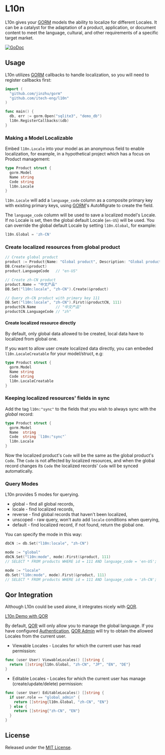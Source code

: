 # L10n

L10n gives your [GORM](https://github.com/jinzhu/gorm) models the ability to localize for different Locales. It can be a catalyst for the adaptation of a product, application, or document content to meet the language, cultural, and other requirements of a specific target market.

[![GoDoc](https://godoc.org/github.com/itech-eng/l10n?status.svg)](https://godoc.org/github.com/itech-eng/l10n)

## Usage

L10n utilizes [GORM](https://github.com/jinzhu/gorm) callbacks to handle localization, so you will need to register callbacks first:

```go
import (
  "github.com/jinzhu/gorm"
  "github.com/itech-eng/l10n"
)

func main() {
  db, err := gorm.Open("sqlite3", "demo_db")
  l10n.RegisterCallbacks(&db)
}
```

### Making a Model Localizable

Embed `l10n.Locale` into your model as an anonymous field to enable localization, for example, in a hypothetical project which has a focus on Product management:

```go
type Product struct {
  gorm.Model
  Name string
  Code string
  l10n.Locale
}
```

`l10n.Locale` will add a `language_code` column as a composite primary key with existing primary keys, using [GORM](https://github.com/jinzhu/gorm)'s AutoMigrate to create the field.

The `language_code` column will be used to save a localized model's Locale. If no Locale is set, then the global default Locale (`en-US`) will be used. You can override the global default Locale by setting `l10n.Global`, for example:

```go
l10n.Global = 'zh-CN'
```

### Create localized resources from global product

```go
// Create global product
product := Product{Name: "Global product", Description: "Global product description"}
DB.Create(&product)
product.LanguageCode   // "en-US"

// Create zh-CN product
product.Name = "中文产品"
DB.Set("l10n:locale", "zh-CN").Create(&product)

// Query zh-CN product with primary key 111
DB.Set("l10n:locale", "zh-CN").First(&productCN, 111)
productCN.Name         // "中文产品"
productCN.LanguageCode // "zh"
```

#### Create localized resource directly

By default, only global data allowed to be created, local data have to localized from global one.

If you want to allow user create localized data directly, you can embeded `l10n.LocaleCreatable` for your model/struct, e.g:

```go
type Product struct {
  gorm.Model
  Name string
  Code string
  l10n.LocaleCreatable
}
```

### Keeping localized resources' fields in sync

Add the tag `l10n:"sync"` to the fields that you wish to always sync with the *global* record:

```go
type Product struct {
  gorm.Model
  Name  string
  Code  string `l10n:"sync"`
  l10n.Locale
}
```

Now the localized product's `Code` will be the same as the global product's `Code`. The `Code` is not affected by localized resources, and when the global record changes its `Code` the localized records' `Code` will be synced automatically.

### Query Modes

L10n provides 5 modes for querying.

* global   - find all global records,
* locale   - find localized records,
* reverse  - find global records that haven't been localized,
* unscoped - raw query, won't auto add `locale` conditions when querying,
* default  - find localized record, if not found, return the global one.

You can specify the mode in this way:

```go
dbCN := db.Set("l10n:locale", "zh-CN")

mode := "global"
dbCN.Set("l10n:mode", mode).First(&product, 111)
// SELECT * FROM products WHERE id = 111 AND language_code = 'en-US';

mode := "locale"
db.Set("l10n:mode", mode).First(&product, 111)
// SELECT * FROM products WHERE id = 111 AND language_code = 'zh-CN';
```

## Qor Integration

Although L10n could be used alone, it integrates nicely with [QOR](https://github.com/itech-eng/qor).

[L10n Demo with QOR](http://demo.getqor.com/admin/products)

By default, [QOR](https://github.com/itech-eng/qor) will only allow you to manage the global language. If you have configured [Authentication](http://doc.getqor.com/admin/authentication.html), [QOR Admin](http://github.com/itech-eng/admin) will try to obtain the allowed Locales from the current user.

* Viewable Locales - Locales for which the current user has read permission:

```go
func (user User) ViewableLocales() []string {
  return []string{l10n.Global, "zh-CN", "JP", "EN", "DE"}
}
```

* <a name='editable-locales'></a> Editable Locales - Locales for which the current user has manage (create/update/delete) permission:

```go
func (user User) EditableLocales() []string {
  if user.role == "global_admin" {
    return []string{l10n.Global, "zh-CN", "EN"}
  } else {
    return []string{"zh-CN", "EN"}
  }
}
```

## License

Released under the [MIT License](http://opensource.org/licenses/MIT).
